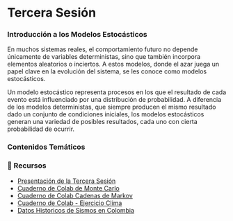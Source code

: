 # Tercera Sesión
### Introducción a los Modelos Estocásticos

En muchos sistemas reales, el comportamiento futuro no depende únicamente de variables deterministas, sino que también incorpora elementos aleatorios o inciertos. A estos modelos, donde el azar juega un papel clave en la evolución del sistema, se les conoce como modelos estocásticos.

Un modelo estocástico representa procesos en los que el resultado de cada evento está influenciado por una distribución de probabilidad. A diferencia de los modelos deterministas, que siempre producen el mismo resultado dado un conjunto de condiciones iniciales, los modelos estocásticos generan una variedad de posibles resultados, cada uno con cierta probabilidad de ocurrir.

### Contenidos Temáticos


### 📂 Recursos

- [Presentación de la Tercera Sesión](https://github.com/kballesterosg/Curso-de-M-todos-y-Modelos-en-Ingenier-a/blob/main/Tercera_Sesion/Presentacion_Tercera_Sesion.pdf)
- [Cuaderno de Colab de Monte Carlo](https://github.com/kballesterosg/Curso-de-M-todos-y-Modelos-en-Ingenier-a/blob/main/Tercera_Sesion/M_Estocastico_IntroMonteCarlo.ipynb)
- [Cuaderno de Colab Cadenas de Markov](https://github.com/kballesterosg/Curso-de-M-todos-y-Modelos-en-Ingenier-a/blob/main/Tercera_Sesion/CadenasMarkov_MatrizEstacional.ipynb)
- [Cuaderno de Colab - Ejercicio Clima](https://github.com/kballesterosg/Curso-de-M-todos-y-Modelos-en-Ingenier-a/blob/main/Tercera_Sesion/CadenaMarkov_EjemploClima.ipynb)
- [Datos Historicos de Sismos en Colombia](https://github.com/kballesterosg/Curso-de-M-todos-y-Modelos-en-Ingenier-a/blob/main/Tercera_Sesion/sismicidad_historica_Colombia.xlsx)
